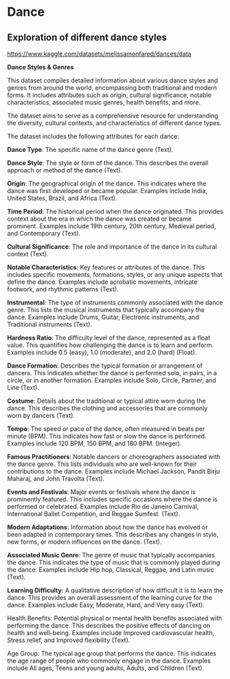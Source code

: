 # Dance
## Exploration of different dance styles 
https://www.kaggle.com/datasets/melissamonfared/dances/data

**Dance Styles & Genres**


This dataset compiles detailed information about various dance styles and genres from around the world, encompassing both traditional and modern forms. It includes attributes such as origin, cultural significance, notable characteristics, associated music genres, health benefits, and more. 

The dataset aims to serve as a comprehensive resource for understanding the diversity, cultural contexts, and characteristics of different dance types.

The dataset includes the following attributes for each dance:

**Dance Type**: The specific name of the dance genre (Text).

**Dance Style**: The style or form of the dance. This describes the overall approach or method of the dance (Text).

**Origin**: The geographical origin of the dance. This indicates where the dance was first developed or became popular. Examples include India, United States, Brazil, and Africa (Text).

**Time Period**: The historical period when the dance originated. This provides context about the era in which the dance was created or became prominent. Examples include 19th century, 20th century, Medieval period, and Contemporary (Text).

**Cultural Significance**: The role and importance of the dance in its cultural context (Text).

**Notable Characteristics**: Key features or attributes of the dance. This includes specific movements, formations, styles, or any unique aspects that define the dance. Examples include acrobatic movements, intricate footwork, and rhythmic patterns (Text).

**Instrumental**: The type of instruments commonly associated with the dance genre. This lists the musical instruments that typically accompany the dance. Examples include Drums, Guitar, Electronic instruments, and Traditional instruments (Text).

**Hardness Ratio**: The difficulty level of the dance, represented as a float value. This quantifies how challenging the dance is to learn and perform. Examples include 0.5 (easy), 1.0 (moderate), and 2.0 (hard) (Float).

**Dance Formation**: Describes the typical formation or arrangement of dancers. This indicates whether the dance is performed solo, in pairs, in a circle, or in another formation. Examples include Solo, Circle, Partner, and Line (Text).

**Costume**: Details about the traditional or typical attire worn during the dance. This describes the clothing and accessories that are commonly worn by dancers (Text).

**Tempo**: The speed or pace of the dance, often measured in beats per minute (BPM). This indicates how fast or slow the dance is performed. Examples include 120 BPM, 150 BPM, and 180 BPM. (Integer).

**Famous Practitioners**: Notable dancers or choreographers associated with the dance genre. This lists individuals who are well-known for their contributions to the dance. Examples include Michael Jackson, Pandit Birju Maharaj, and John Travolta (Text).

**Events and Festivals**: Major events or festivals where the dance is prominently featured. This includes specific occasions where the dance is performed or celebrated. Examples include Rio de Janeiro Carnival, International Ballet Competition, and Reggae Sumfest. (Text).

**Modern Adaptations**: Information about how the dance has evolved or been adapted in contemporary times. This describes any changes in style, new forms, or modern influences on the dance. (Text).

**Associated Music Genre**: The genre of music that typically accompanies the dance. This indicates the type of music that is commonly played during the dance. Examples include Hip hop, Classical, Reggae, and Latin music (Text).

**Learning Difficulty**: A qualitative description of how difficult it is to learn the dance. This provides an overall assessment of the learning curve for the dance. Examples include Easy, Moderate, Hard, and Very easy (Text).

Health Benefits: Potential physical or mental health benefits associated with performing the dance. This describes the positive effects of dancing on health and well-being. Examples include Improved cardiovascular health, Stress relief, and Improved flexibility (Text).

Age Group: The typical age group that performs the dance. This indicates the age range of people who commonly engage in the dance. Examples include All ages, Teens and young adults, Adults, and Children (Text).
